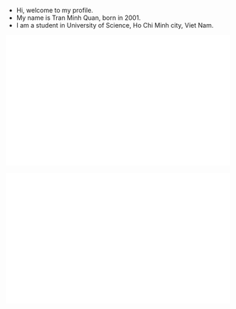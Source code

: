 - Hi, welcome to my profile.
- My name is Tran Minh Quan, born in 2001.
- I am a student in University of Science, Ho Chi Minh city, Viet Nam.


![](https://github.com/KenTranR3/Profile-/blob/master/generated/overview.svg)

![](https://github.com/KenTranR3/Profile-/blob/master/generated/languages.svg)

<!---
KenTranR3/KenTranR3 is a ✨ special ✨ repository because its `README.md` (this file) appears on your GitHub profile.
You can click the Preview link to take a look at your changes.
--->
